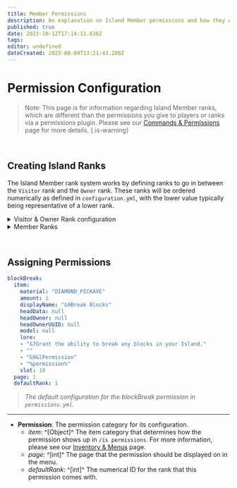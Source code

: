 ```yaml
---
title: Member Permissions
description: An explanation on Island Member permissions and how they work.
published: true
date: 2023-10-12T17:14:11.636Z
tags: 
editor: undefined
dateCreated: 2023-08-09T13:21:43.200Z
---
```


# Permission Configuration

> Note: This page is for information regarding Island Member ranks, which are different than the permissions you give to players or ranks via a permissions plugin. Please see our [Commands & Permissions](https://docs.iridiumdevelopment.net/en/Commands-&-Permissions) page for more details.
{.is-warning}

<p> &nbsp </p>

## Creating Island Ranks

The Island Member rank system works by defining ranks to go in between the `Visitor` rank and the `Owner` rank. These ranks will be ordered numerically as defined in `configuration.yml`, with the lower value typically being representative of a lower rank.

<details>
  <summary> Visitor & Owner Rank configuration </summary>

While the `Visitor` rank has no permissions by default, these can be changed by anyone who has the `changePermissions` permission. In contrast, the `Owner` rank has all permissions by default, and this cannot be changed.

```yaml
visitor:
  name: "Visitor"
  item:
    material: "WOODEN_AXE"
    amount: 1
    displayName: "&7&lVisitor"
    headData: null
    headOwner: null
    headOwnerUUID: null
    model: null
    lore: []
    slot: 11
owner:
  name: "Owner"
  item:
    material: "DIAMOND_AXE"
    amount: 1
    displayName: "&c&lOwner"
    headData: null
    headOwner: null
    headOwnerUUID: null
    model: null
    lore: []
    slot: 15
```

> *The default configuration for the `Vistor` and `Owner` ranks in `configuration.yml`.*
---

- **rank**: The rank category for configuration.
  - *name*: ^[String]^ The name of the rank.
    - *item*: ^[Object]^ The item category that determines how the rank shows up in `/is permissions`. For more information, please see our [Inventory & Menus](https://docs.iridiumdevelopment.net/en/Inventory) page.
  
</details>

<details>
  <summary> Member Ranks </summary>

  The main difference between Island Member ranks and the Visitor/Owner ranks is that these ranks have numerical IDs attached to them. They are slotted in between Visitor and Owner, and you can configure as many or as few as you'd like for your players to assign. The numerical IDs assigned to ranks in this section is used in `permissions.yml` to set default permissions for each rank, and a higher value rank will inherit permissions from a lower value rank. 
  
  In this example, the `Member` rank is configured and assigned the numerical ID of `1`, so any permission with `defaultRank` set to `1` will be assigned to the `Member` rank by default.
  
```yaml
userRanks:
  1:
    name: "Member"
    item:
      material: "STONE_AXE"
      amount: 1
      displayName: "&9&lMember"
      headData: null
      headOwner: null
      headOwnerUUID: null
      model: null
      lore: []
      slot: 12
```
> *The default configuration for the "Member" rank in `configuration.yml`.*
---

- **userRanks**: The player ranks category for configuration.
  - *rank*: ^[int]^ The numerical ID number for the rank.
  - *name*: ^[String]^ The name of the rank.
    - *item*: ^[Object]^ The item category that determines how the rank shows up in `/is permissions`. For more information, please see our [Inventory & Menus](https://docs.iridiumdevelopment.net/en/Inventory) page.

</details>


<p> &nbsp </p>

## Assigning Permissions

```yaml
blockBreak:
  item:
    material: "DIAMOND_PICKAXE"
    amount: 1
    displayName: "&9Break Blocks"
    headData: null
    headOwner: null
    headOwnerUUID: null
    model: null
    lore:
    - "&7Grant the ability to break any blocks in your Island."
    - ""
    - "&9&lPermission"
    - "%permission%"
    slot: 10
  page: 1
  defaultRank: 1
```
> *The default configuration for the blockBreak permission in `permissions.yml`.*

---

- **Permission**: The permission category for its configuration.
  - *item*: ^[Object]^ The item category that determines how the permission shows up in `/is permissions`. For more information, please see our [Inventory & Menus](https://docs.iridiumdevelopment.net/en/Inventory) page.
  - *page*: ^[int]^ The page that the permission should be displayed on in the menu.
  - *defaultRank*: ^[int]^ The numerical ID for the rank that this permission comes with.